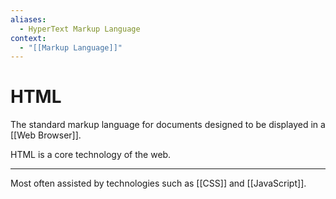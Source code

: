 ```yaml
---
aliases:
  - HyperText Markup Language
context:
  - "[[Markup Language]]"
---
```


# HTML

The standard markup language for documents designed to be displayed in a [[Web Browser]].

HTML is a core technology of the web.

---

Most often assisted by technologies such as [[CSS]] and [[JavaScript]].
